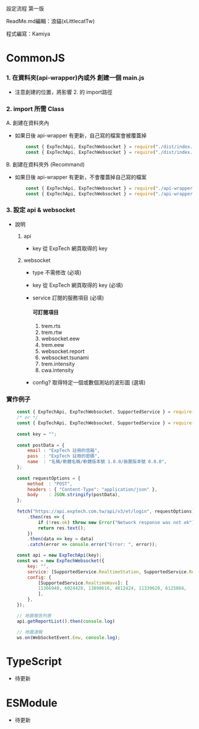 #

設定流程 第一版

ReadMe.md編輯：浪貓(xLittlecatTw)

程式編寫：Kamiya

#

# CommonJS
### 1. 在資料夾(api-wrapper)內或外 創建一個 main.js
* 注意創建的位置，將影響 2. 的 import路徑

### 2. import 所需 Class

A. 創建在資料夾內 

* 如果日後 api-wrapper 有更新，自己寫的檔案會被覆蓋掉

    ```js
        const { ExpTechApi, ExpTechWebsocket } = require("./dist/index.js");
        const { ExpTechApi, ExpTechWebsocket } = require("./dist/index.min.js");
    ```

B. 創建在資料夾外 (Recommand) 

* 如果日後 api-wrapper 有更新，不會覆蓋掉自己寫的檔案

    ```js
        const { ExpTechApi, ExpTechWebsocket } = require("./api-wrapper/dist/index.js");
        const { ExpTechApi, ExpTechWebsocket } = require("./api-wrapper/dist/index.min.js");
    ```

### 3. 設定 api & websocket
        
* 說明
        
    1. api 
            
        * key 從 ExpTech 網頁取得的 key

    2. websocket
        *    type    不需修改  (必填)
        *    key     從 ExpTech 網頁取得的 key (必填)
        *    service 訂閱的服務項目 (必填)
             
                #### **可訂閱項目**
                1.    trem.rts
                2.    trem.rtw
                3.    websocket.eew
                4.    trem.eew
                5.    websocket.report
                6.    websocket.tsunami
                7.    trem.intensity
                8.    cwa.intensity
                
        *    config? 取得特定一個或數個測站的波形圖 (選填)

### 實作例子  
```js
    const { ExpTechApi, ExpTechWebsocket, SupportedService } = require("./api-wrapper/dist/index.js");
    /* or */
    const { ExpTechApi, ExpTechWebsocket, SupportedService } = require("./api-wrapper/dist/index.min.js");
    
    const key = "";
    
    const postData = {
        email : "ExpTech 註冊的信箱",
        pass  : "ExpTech 註冊的密碼",
        name  : "名稱/軟體名稱/軟體版本號 1.0.0/裝置版本號 0.0.0",
    };
    
    const requestOptions = {
        method  : "POST",
        headers : { "Content-Type": "application/json" },
        body    : JSON.stringify(postData),
    };
    
    fetch("https://api.exptech.com.tw/api/v3/et/login", requestOptions)
        .then(res => {
            if (!res.ok) throw new Error("Network response was not ok");
            return res.text();
        })
        .then(data => key = data)
        .catch(error => console.error("Error: ", error));

    const api = new ExpTechApi(key);
    const ws = new ExpTechWebsocket({
        key: "",
        service: [SupportedService.RealtimeStation, SupportedService.RealtimeWave],
        config: {
            [SupportedService.RealtimeWave]: [
            11366940, 6024428, 13898616, 4812424, 11339620, 6125804,
            ],
        },
    });

    // 地震報告列表
    api.getReportList().then(console.log)

    // 地震速報
    ws.on(WebSocketEvent.Eew, console.log);
```

# TypeScript
* 待更新

# ESModule
* 待更新